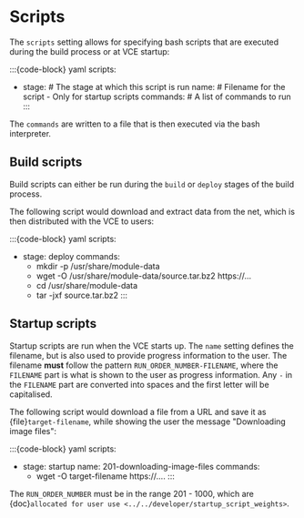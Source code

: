 # Scripts

The `scripts` setting allows for specifying bash scripts that are executed during the build process
or at VCE startup:

:::{code-block} yaml
scripts:
  - stage:     # The stage at which this script is run
    name:      # Filename for the script - Only for startup scripts
    commands:  # A list of commands to run
:::

The `commands` are written to a file that is then executed via the bash interpreter.

## Build scripts

Build scripts can either be run during the `build` or `deploy` stages of the build process.

The following script would download and extract data from the net, which is then distributed
with the VCE to users:

:::{code-block} yaml
scripts:
  - stage: deploy
    commands:
      - mkdir -p /usr/share/module-data
      - wget -O /usr/share/module-data/source.tar.bz2 https://...
      - cd  /usr/share/module-data
      - tar -jxf source.tar.bz2
:::

## Startup scripts

Startup scripts are run when the VCE starts up. The `name` setting defines the filename, but
is also used to provide progress information to the user. The filename **must** follow the
pattern `RUN_ORDER_NUMBER-FILENAME`, where the `FILENAME` part is what is shown to the user
as progress information. Any `-` in the `FILENAME` part are converted into spaces and the first
letter will be capitalised.

The following script would download a file from a URL and save it as {file}`target-filename`,
while showing the user the message "Downloading image files":

:::{code-block} yaml
scripts:
  - stage: startup
    name: 201-downloading-image-files
    commands:
      - wget -O target-filename https://....
:::

The `RUN_ORDER_NUMBER` must be in the range 201 - 1000, which are {doc}`allocated for user use <../../developer/startup_script_weights>`.
